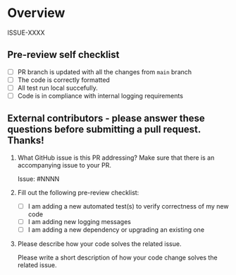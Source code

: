 # Overview

ISSUE-XXXX

## Pre-review self checklist
- [ ] PR branch is updated with all the changes from `main` branch
- [ ] The code is correctly formatted 
- [ ] All test run local succefully.
- [ ] Code is in compliance with internal logging requirements

## External contributors - please answer these questions before submitting a pull request. Thanks!

1. What GitHub issue is this PR addressing? Make sure that there is an accompanying issue to your PR.

   Issue: #NNNN

2. Fill out the following pre-review checklist:

   - [ ] I am adding a new automated test(s) to verify correctness of my new code
   - [ ] I am adding new logging messages
   - [ ] I am adding a new dependency or upgrading an existing one

3. Please describe how your code solves the related issue.

   Please write a short description of how your code change solves the related issue.
